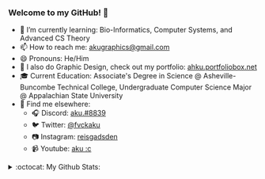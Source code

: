 ### Welcome to my GitHub! 👋

<!--
**reismgadsden/reismgadsden** is a ✨ _special_ ✨ repository because its `README.md` (this file) appears on your GitHub profile.
-->

- 🌱 I’m currently learning: Bio-Informatics, Computer Systems, and Advanced CS Theory
- 📫 How to reach me: akugraphics@gmail.com
- 😄 Pronouns: He/Him
- 🎨 I also do Graphic Design, check out my portfolio: <a href = "https://ahku.portfoliobox.net/">ahku.portfoliobox.net</a>
- 🎓 Current Education: Associate's Degree in Science @ Asheville-Buncombe Technical College, Undergraduate Computer Science Major @ Appalachian State University
- 🔎 Find me elsewhere:
  - 🎧 Discord: <a href = "https://discord.com/users/142790013573136385">aku.#8839</a>
  - 🐦 Twitter: <a href = "https://twitter.com/fvckaku">@fvckaku</a>
  - 📷 Instagram: <a href = "https://www.instagram.com/reisgadsden/">reisgadsden</a>
  - 📹 Youtube: <a href = "https://www.youtube.com/c/AkuGraphicss">aku :c</a>

<details>
  <summary>:octocat: My Github Stats:</summary>
  
  <img align="left" alt="reismgadsden's Github Stats" src="https://github-readme-stats.vercel.app/api?username=reismgadsden&show_icons=true" />
  
</details>
